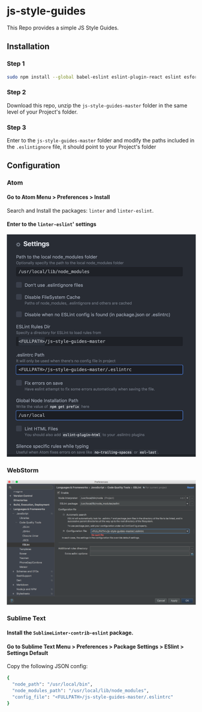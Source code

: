 # js-style-guides
This Repo provides a simple JS Style Guides.

## Installation

### Step 1
```bash
sudo npm install --global babel-eslint eslint-plugin-react eslint esformatter esformatter-add-trailing-commas esformatter-quote-props esformatter-semicolons esformatter-spaced-lined-comment
```

### Step 2
Download this repo, unzip the `js-style-guides-master` folder in the same level of your Project's folder.

### Step 3
Enter to the `js-style-guides-master` folder and modify the paths included in the `.eslintignore` file, it should point to your Project's folder

## Configuration

### Atom

#### Go to Atom Menu > Preferences > Install
Search and Install the packages: `linter` and `linter-eslint`.

#### Enter to the `linter-eslint`' settings

<img src="https://github.com/StevenPerez/images/blob/master/atom-lint-settings.png?raw=true"></img>

### WebStorm

<img src="https://github.com/StevenPerez/images/blob/master/webstorm-eslint-settings.png?raw=true"></img>

### Sublime Text

#### Install the `SublimeLinter-contrib-eslint` package.

#### Go to Sublime Text Menu > Preferences > Package Settings > ESlint > Settings Default

Copy the following JSON config:

```bash
{
  "node_path": "/usr/local/bin",
  "node_modules_path": "/usr/local/lib/node_modules",
  "config_file": "<FULLPATH>/js-style-guides-master/.eslintrc"
}

```

